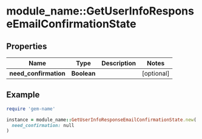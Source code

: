 # module_name::GetUserInfoResponseEmailConfirmationState

## Properties

| Name | Type | Description | Notes |
| ---- | ---- | ----------- | ----- |
| **need_confirmation** | **Boolean** |  | [optional] |

## Example

```ruby
require 'gem-name'

instance = module_name::GetUserInfoResponseEmailConfirmationState.new(
  need_confirmation: null
)
```

